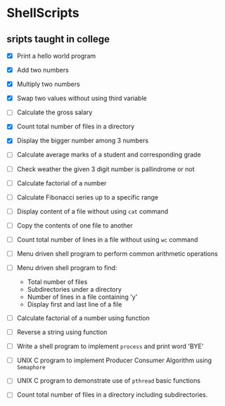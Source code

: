 # ShellScripts
## sripts taught in college   
- [x] Print a hello world program
- [x] Add two numbers
- [x] Multiply two numbers
- [x] Swap two values without using third variable
- [ ] Calculate the gross salary
- [x] Count total number of files in a directory
- [x] Display the bigger number among 3 numbers
- [ ] Calculate average marks of a student and corresponding grade
- [ ] Check weather the given 3 digit number is pallindrome or not
- [ ] Calculate factorial of a number
- [ ] Calculate Fibonacci series up to a specific range
- [ ] Display content of a file without using ```cat``` command
- [ ] Copy the contents of one file to another
- [ ] Count total number of lines in a file without using ```wc``` command
- [ ] Menu driven shell program to perform common arithmetic operations 
- [ ] Menu driven shell program to find:     
  * Total number of files
  * Subdirectories under a directory
  * Number of lines in a file containing \'y\'
  * Display first and last line of a file   
- [ ] Calculate factorial of a number using function
- [ ] Reverse a string using function
- [ ] Write a shell program to implement ```process``` and print word \'BYE\'
- [ ] UNIX C program to implement Producer Consumer Algorithm using ```Semaphore```
- [ ] UNIX C program to demonstrate use of ```pthread``` basic functions
- [ ] Count total number of files in a directory including subdirectories.


